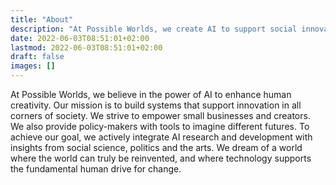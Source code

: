 ```yaml
---
title: "About"
description: "At Possible Worlds, we create AI to support social innovation"
date: 2022-06-03T08:51:01+02:00
lastmod: 2022-06-03T08:51:01+02:00
draft: false
images: []
---
```


At Possible Worlds, we believe in the power of AI to enhance human creativity. Our mission is to build systems that support innovation in all corners of society. We strive to empower small businesses and creators. We also provide policy-makers with tools to imagine different futures. To achieve our goal, we actively integrate AI research and development with insights from social science, politics and the arts. We dream of a world where the world can truly be reinvented, and where technology supports the fundamental human drive for change.
